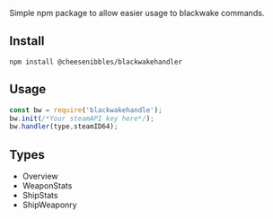 Simple npm package to allow easier usage to blackwake commands.

## Install

```text
npm install @cheesenibbles/blackwakehandler
```

## Usage

```js
const bw = require('blackwakehandle');
bw.init(/*Your steamAPI key here*/);
bw.handler(type,steamID64);
```

## Types

- Overview
- WeaponStats
- ShipStats
- ShipWeaponry
